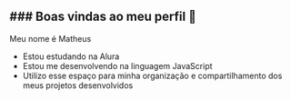 ## ### Boas vindas ao meu perfil 💙

Meu nome é Matheus

- Estou estudando na Alura
- Estou me desenvolvendo na linguagem JavaScript
- Utilizo esse espaço para minha organização e compartilhamento dos meus projetos desenvolvidos
